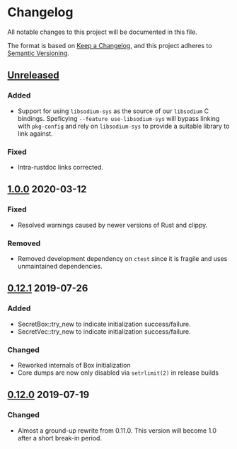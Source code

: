# Changelog
All notable changes to this project will be documented in this file.

The format is based on [Keep a Changelog](https://keepachangelog.com/en/1.0.0/),
and this project adheres to [Semantic Versioning](https://semver.org/spec/v2.0.0.html).

## [Unreleased]

### Added
- Support for using `libsodium-sys` as the source of our `libsodium` C
  bindings. Speficying `--feature use-libsodium-sys` will bypass linking with
  `pkg-config` and rely on `libsodium-sys` to provide a suitable library to link
  against.

### Fixed
- Intra-rustdoc links corrected.

## [1.0.0] 2020-03-12

### Fixed
- Resolved warnings caused by newer versions of Rust and clippy.

### Removed
- Removed development dependency on `ctest` since it is fragile and
  uses unmaintained dependencies.

## [0.12.1] 2019-07-26

### Added
- SecretBox::try_new to indicate initialization success/failure.
- SecretVec::try_new to indicate initialization success/failure.

### Changed
- Reworked internals of Box initialization
- Core dumps are now only disabled via `setrlimit(2)` in release builds

## [0.12.0] 2019-07-19

### Changed
- Almost a ground-up rewrite from 0.11.0. This version will become 1.0
  after a short break-in period.

[Unreleased]: https://github.com/stouset/secrets/compare/v1.0.0...HEAD
[1.0.0]:      https://github.com/stouset/secrets/compare/v0.12.1...v1.0.0
[0.12.1]:     https://github.com/stouset/secrets/compare/v0.12.0...v0.12.1
[0.12.0]:     https://github.com/stouset/secrets/compare/v0.11.1...v0.12.0
